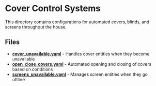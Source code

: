 # Cover Control Systems

This directory contains configurations for automated covers, blinds, and screens throughout the house.

## Files

- **[cover_unavailable.yaml](./cover_unavailable.yaml)** - Handles cover entities when they become unavailable
- **[open_close_covers.yaml](./open_close_covers.yaml)** - Automated opening and closing of covers based on conditions
- **[screens_unavailable.yaml](./screens_unavailable.yaml)** - Manages screen entities when they go offline